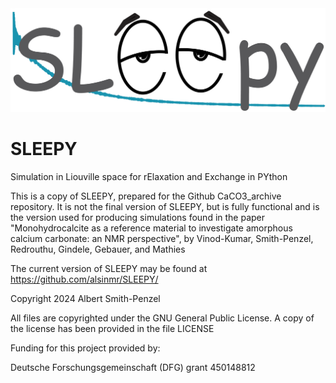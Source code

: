 <img src="logo.png" alt="drawing" width="600"/>

# SLEEPY
Simulation in Liouville space for rElaxation and Exchange in PYthon

This is a copy of SLEEPY, prepared for the Github CaCO3_archive repository. It is not the final version of SLEEPY, but is fully functional and is the version used for producing simulations found in the paper "Monohydrocalcite as a reference material to investigate amorphous calcium carbonate: an NMR perspective", by Vinod-Kumar, Smith-Penzel, Redrouthu, Gindele, Gebauer, and Mathies

The current version of SLEEPY may be found at
https://github.com/alsinmr/SLEEPY/

Copyright 2024 Albert Smith-Penzel

All files are copyrighted under the GNU General Public License. A copy of the license has been provided in the file LICENSE

Funding for this project provided by:

Deutsche Forschungsgemeinschaft (DFG) grant 450148812
